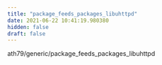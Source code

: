 ```yaml
---
title: "package_feeds_packages_libuhttpd"
date: 2021-06-22 10:41:19.980380
hidden: false
draft: false
---
```


ath79/generic/package_feeds_packages_libuhttpd

